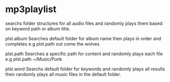 # mp3playlist
searchs folder structures for all audio files and randomly plays them based on keyword path or album title.

plst.album Searches default folder for album name then plays in order and completes e.g plst.path out come the wolves

plst.path Searches a specific path for content and randomly plays each file e.g plst.path ~/Music/Punk 

plst.word Searchs default folder for keywords and randomly plays all results then randomly plays all music files in the default folder. 
